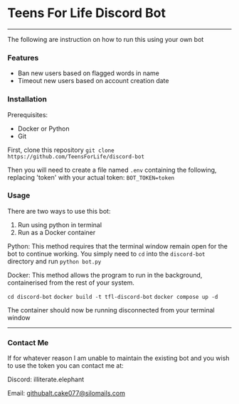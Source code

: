 # Teens For Life Discord Bot
---
The following are instruction on how to run this using your own bot

### Features
- Ban new users based on flagged words in name
- Timeout new users based on account creation date

### Installation
Prerequisites:
- Docker or Python
- Git

First, clone this repository 
`git clone https://github.com/TeensForLife/discord-bot`

Then you will need to create a file named `.env` containing the following, replacing 'token' with your actual token:
`BOT_TOKEN=token`

### Usage
There are two ways to use this bot:
1. Run using python in terminal
2. Run as a Docker container

Python:
This method requires that the terminal window remain open for the bot to continue working.
You simply need to `cd` into the `discord-bot` directory and run `python bot.py`

Docker:
This method allows the program to run in the background, containerised from the rest of your system.

`cd discord-bot`
`docker build -t tfl-discord-bot`
`docker compose up -d`

The container should now be running disconnected from your terminal window

---
### Contact Me
If for whatever reason I am unable to maintain the existing bot and you wish to use the token you can contact me at:

Discord: illiterate.elephant

Email: githubalt.cake077@silomails.com 

